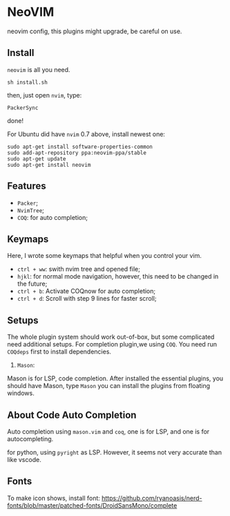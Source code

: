 # NeoVIM


neovim config, this plugins might upgrade, be careful on use.


## Install

`neovim` is all you need.

```
sh install.sh
```

then, just open `nvim`, type:

```
PackerSync
```

done!

For Ubuntu did have `nvim` 0.7 above, install newest one:

```
sudo apt-get install software-properties-common
sudo add-apt-repository ppa:neovim-ppa/stable
sudo apt-get update
sudo apt-get install neovim
```


## Features

- `Packer`;
- `NvimTree`;
- `COQ`: for auto completion;


## Keymaps

Here, I wrote some keymaps that helpful when you control your vim.

- `ctrl + ww`: swith nvim tree and opened file;
- `hjkl`: for normal mode navigation, however, this need to be changed in the future;
- `ctrl + b`: Activate COQnow for auto completion;
- `ctrl + d`: Scroll with step 9 lines for faster scroll;

## Setups 

The whole plugin system should work out-of-box, but some complicated need additional setups. For completion plugin,we using `COQ`. You need run `COQdeps` first to install dependencies.

1. `Mason`:

Mason is for LSP, code completion. After installed the essential plugins, you should have Mason, type `Mason` you can install the plugins from floating windows.



## About Code Auto Completion

Auto completion using `mason.vim` and `coq`, one is for LSP, and one is for autocompleting.

for python, using `pyright` as LSP. However, it seems not very accurate than like vscode.



## Fonts

To make icon shows, install font: https://github.com/ryanoasis/nerd-fonts/blob/master/patched-fonts/DroidSansMono/complete



